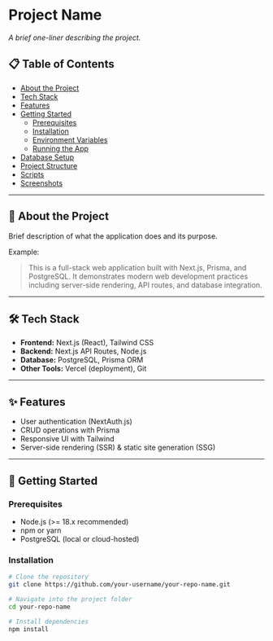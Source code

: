 # Project Name

_A brief one-liner describing the project._

## 📋 Table of Contents
- [About the Project](#about-the-project)
- [Tech Stack](#tech-stack)
- [Features](#features)
- [Getting Started](#getting-started)
  - [Prerequisites](#prerequisites)
  - [Installation](#installation)
  - [Environment Variables](#environment-variables)
  - [Running the App](#running-the-app)
- [Database Setup](#database-setup)
- [Project Structure](#project-structure)
- [Scripts](#scripts)
- [Screenshots](#screenshots)

---

## 📖 About the Project
Brief description of what the application does and its purpose.

Example:
> This is a full-stack web application built with Next.js, Prisma, and PostgreSQL. It demonstrates modern web development practices including server-side rendering, API routes, and database integration.

---

## 🛠 Tech Stack
- **Frontend:** Next.js (React), Tailwind CSS
- **Backend:** Next.js API Routes, Node.js
- **Database:** PostgreSQL, Prisma ORM
- **Other Tools:** Vercel (deployment), Git

---

## ✨ Features
- User authentication (NextAuth.js)
- CRUD operations with Prisma
- Responsive UI with Tailwind
- Server-side rendering (SSR) & static site generation (SSG)

---

## 🚀 Getting Started

### Prerequisites
- Node.js (>= 18.x recommended)
- npm or yarn
- PostgreSQL (local or cloud-hosted)

### Installation
```bash
# Clone the repository
git clone https://github.com/your-username/your-repo-name.git

# Navigate into the project folder
cd your-repo-name

# Install dependencies
npm install
